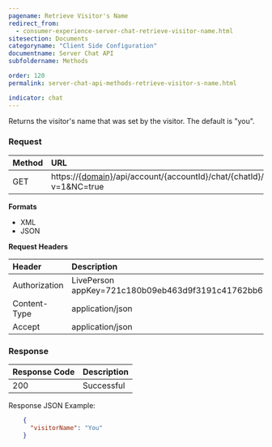 ```yaml
---
pagename: Retrieve Visitor's Name
redirect_from:
  - consumer-experience-server-chat-retrieve-visitor-name.html
sitesection: Documents
categoryname: "Client Side Configuration"
documentname: Server Chat API
subfoldername: Methods

order: 120
permalink: server-chat-api-methods-retrieve-visitor-s-name.html

indicator: chat
---
```


Returns the visitor's name that was set by the visitor. The default is "you".

### Request

| Method | URL |
| :--- | :--- |
| GET | https://[{domain}](/agent-domain-domain-api.html)/api/account/{accountId}/chat/{chatId}/info/visitorName?v=1&NC=true |

**Formats**

- XML
- JSON

**Request Headers**

| Header | Description |
| :--- | :--- |
| Authorization | LivePerson appKey=721c180b09eb463d9f3191c41762bb68 |
| Content-Type | application/json |
| Accept | application/json |

### Response

| Response Code | Description |
| :--- | :--- |
| 200 | Successful |

Response JSON Example:

```json
    {
      "visitorName": "You"
    }
```
